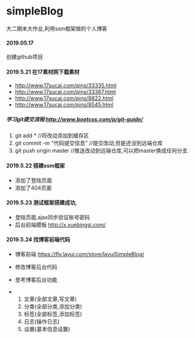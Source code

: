 ﻿# simpleBlog

大二期末大作业,利用ssm框架做的个人博客

#### 2019.05.17

创建github项目

#### 2019.5.21 在17素材网下载素材

- http://www.17sucai.com/pins/33335.html
- http://www.17sucai.com/pins/33367.html
- http://www.17sucai.com/pins/8822.html
- http://www.17sucai.com/pins/8545.html

##### 学习git提交流程 <http://www.bootcss.com/p/git-guide/>

1. git add *		//将改动添加到缓存区
2. git commit -m "代码提交信息"             //提交改动,但是还没到远端仓库
3. git push origin master              //推送改动到远端仓库,可以把master换成任何分支.

#### 2019.5.22 搭建ssm框架

* 添加了登陆页面
* 添加了404页面

#### 2019.5.23 测试框架搭建成功,

* 登陆页面,ajax同步验证账号密码
* 后台前端模板 <http://x.xuebingsi.com/>

#### 2019.5.24 找博客前端代码

* 博客前端 <https://fly.layui.com/store/layuiSimpleBlog/>

* 修改博客后台代码

* 思考博客后台功能

* 1. 文章(全部文章,写文章)
  2. 分类(全部分类,添加分类)
  3. 标签(全部标签,添加标签)
  4. 日志(操作日志)
  5. 设置(基本信息设置)

  
